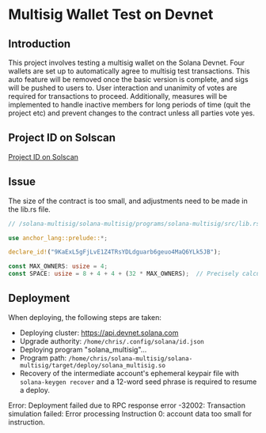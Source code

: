 # Multisig Wallet Test on Devnet

## Introduction
This project involves testing a multisig wallet on the Solana Devnet. Four wallets are set up to automatically agree to multisig test transactions. This auto feature will be removed once the basic version is complete, and sigs will be pushed to users to. User interaction and unanimity of votes are required for transactions to proceed. Additionally, measures will be implemented to handle inactive members for long periods of time (quit the project etc) and prevent changes to the contract unless all parties vote yes.

## Project ID on Solscan
[Project ID on Solscan](https://solscan.io/account/9KaExL5gFjLvE1Z4TRsYDLdguarb6geuo4MaQ6YLk5JB?cluster=devnet)

## Issue
The size of the contract is too small, and adjustments need to be made in the lib.rs file.

```rust
// /solana-multisig/solana-multisig/programs/solana-multisig/src/lib.rs

use anchor_lang::prelude::*;

declare_id!("9KaExL5gFjLvE1Z4TRsYDLdguarb6geuo4MaQ6YLk5JB");

const MAX_OWNERS: usize = 4;
const SPACE: usize = 8 + 4 + 4 + (32 * MAX_OWNERS);  // Precisely calculated space
```



## Deployment

When deploying, the following steps are taken:

- Deploying cluster: https://api.devnet.solana.com
- Upgrade authority: `/home/chris/.config/solana/id.json`
- Deploying program "solana_multisig"...
- Program path: `/home/chris/solana-multisig/solana-multisig/target/deploy/solana_multisig.so`
- Recovery of the intermediate account's ephemeral keypair file with `solana-keygen recover` and a 12-word seed phrase is required to resume a deploy.

Error: Deployment failed due to RPC response error -32002: Transaction simulation failed: Error processing Instruction 0: account data too small for instruction.

